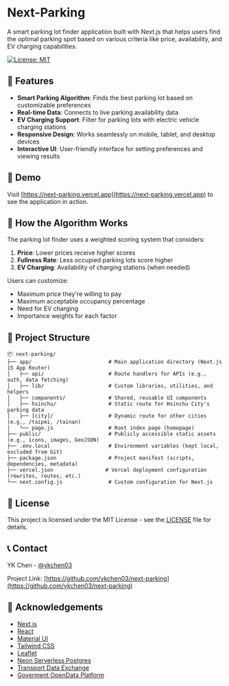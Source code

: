 # Next-Parking

A smart parking lot finder application built with Next.js that helps users find the optimal parking spot based on various criteria like price, availability, and EV charging capabilities.

[![License: MIT](https://img.shields.io/badge/License-MIT-blue.svg)](https://opensource.org/licenses/MIT)

## 🚗 Features

- **Smart Parking Algorithm**: Finds the best parking lot based on customizable preferences
- **Real-time Data**: Connects to live parking availability data
- **EV Charging Support**: Filter for parking lots with electric vehicle charging stations
- **Responsive Design**: Works seamlessly on mobile, tablet, and desktop devices
- **Interactive UI**: User-friendly interface for setting preferences and viewing results

## 🚀 Demo

Visit [https://next-parking.vercel.app](https://next-parking.vercel.app) to see the application in action.

## 🧠 How the Algorithm Works

The parking lot finder uses a weighted scoring system that considers:

1. **Price**: Lower prices receive higher scores
2. **Fullness Rate**: Less occupied parking lots score higher
3. **EV Charging**: Availability of charging stations (when needed)

Users can customize:
- Maximum price they're willing to pay
- Maximum acceptable occupancy percentage
- Need for EV charging
- Importance weights for each factor

## 🧩 Project Structure

```
📦 next-parking/
├── app/                         # Main application directory (Next.js 15 App Router)
│   ├── api/                     # Route handlers for APIs (e.g., auth, data fetching)
│   ├── lib/                     # Custom libraries, utilities, and helpers
│   ├── components/              # Shared, reusable UI components
│   ├── hsinchu/                 # Static route for Hsinchu City's parking data
│   ├── [city]/                  # Dynamic route for other cities (e.g., /taipei, /tainan)
│   └── page.js                  # Root index page (homepage)
├── public/                      # Publicly accessible static assets (e.g., icons, images, GeoJSON)
├── .env.local                   # Environment variables (kept local, excluded from Git)
├── package.json                 # Project manifest (scripts, dependencies, metadata)
├── vercel.json                 # Vercel deployment configuration (rewrites, routes, etc.)
└── next.config.js               # Custom configuration for Next.js
```

## 📝 License

This project is licensed under the MIT License - see the [LICENSE](LICENSE) file for details.

## 📞 Contact

YK Chen - [@ykchen03](https://github.com/ykchen03)

Project Link: [https://github.com/ykchen03/next-parking](https://github.com/ykchen03/next-parking)

## 🙏 Acknowledgements

- [Next.js](https://nextjs.org/)
- [React](https://reactjs.org/)
- [Material UI](https://mui.com/)
- [Tailwind CSS](https://tailwindcss.com/)
- [Leaflet](https://leafletjs.com/)
- [Neon Serverless Postgres](https://neon.tech/)
- [Transport Data Exchange](https://tdx.transportdata.tw/)
- [Goverment OpenData Platform](https://data.gov.tw/)

